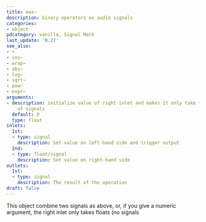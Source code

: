 ```yaml
---
title: max~
description: binary operators on audio signals
categories:
- object
pdcategory: vanilla, Signal Math
last_update: '0.27'
see_also:
- +
- cos~
- wrap~
- abs~
- log~
- sqrt~
- pow~
- expr~
arguments:
- description: initialize value of right inlet and makes it only take floats instead
    of signals 
  default: 0
  type: float
inlets:
  1st:
  - type: signal
    description: Set value on left-hand side and trigger output
  2nd:
  - type: float/signal
    description: Set value on right-hand side
outlets:
  1st:
  - type: signal
    description: The result of the operation
draft: false
---
```

This object combine two signals as above, or, if you give a numeric argument, the right inlet only takes floats (no signals
